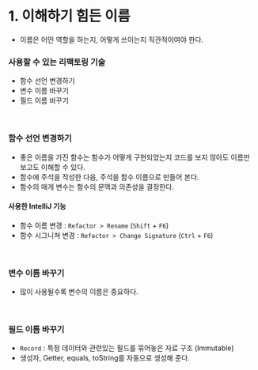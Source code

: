 # 1. 이해하기 힘든 이름

- 이름은 어떤 역할을 하는지, 어떻게 쓰이는지 직관적이여야 한다.

### 사용할 수 있는 리팩토링 기술
- 함수 선언 변경하기
- 변수 이름 바꾸기
- 필드 이름 바꾸기

</br>

### 함수 선언 변경하기
- 좋은 이름을 가진 함수는 함수가 어떻게 구현되었는지 코드를 보지 않아도 이름만 보고도 이해할 수 있다.
- 함수에 주석을 작성한 다음, 주석을 함수 이름으로 만들어 본다.
- 함수의 매개 변수는 함수의 문맥과 의존성을 결정한다.

#### 사용한 IntelliJ 기능
- 함수 이름 변경 : `Refactor > Rename` (`Shift` + `F6`)
- 함수 시그니쳐 변경 : `Refactor > Change Signature` (`Ctrl` + `F6`)

</br>

### 변수 이름 바꾸기
- 많이 사용될수록 변수의 이름은 중요하다.

</br>

### 필드 이름 바꾸기
- `Record` : 특정 데이터와 관련있는 필드를 묶어놓은 자료 구조 (Immutable)
- 생성자, Getter, equals, toString를 자동으로 생성해 준다.
